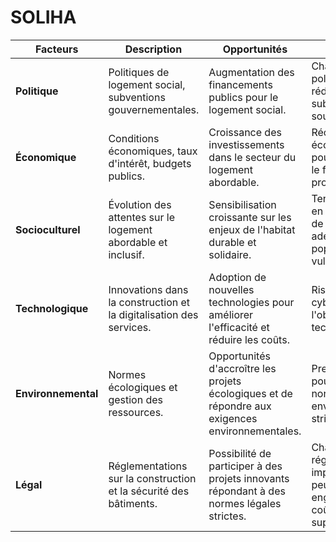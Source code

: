 # SOLIHA

| **Facteurs**     | **Description**                                                                                   | **Opportunités**                                                                                | **Menaces**                                                                                    |
|------------------|---------------------------------------------------------------------------------------------------|------------------------------------------------------------------------------------------------|------------------------------------------------------------------------------------------------|
| **Politique**    | Politiques de logement social, subventions gouvernementales.                                     | Augmentation des financements publics pour le logement social.                                 | Changements politiques pouvant réduire les subventions ou le soutien.                        |
| **Économique**   | Conditions économiques, taux d'intérêt, budgets publics.                                         | Croissance des investissements dans le secteur du logement abordable.                          | Récessions économiques qui pourraient affecter le financement des projets.                    |
| **Socioculturel**| Évolution des attentes sur le logement abordable et inclusif.                                    | Sensibilisation croissante sur les enjeux de l'habitat durable et solidaire.                   | Tensions sociales en cas de manque de logements adéquats pour les populations vulnérables.     |
| **Technologique**| Innovations dans la construction et la digitalisation des services.                              | Adoption de nouvelles technologies pour améliorer l'efficacité et réduire les coûts.          | Risques liés à la cybersécurité et à l'obsolescence technologique.                            |
| **Environnemental**| Normes écologiques et gestion des ressources.                                                  | Opportunités d'accroître les projets écologiques et de répondre aux exigences environnementales. | Pressions accrues pour respecter des normes environnementales strictes.                       |
| **Légal**        | Réglementations sur la construction et la sécurité des bâtiments.                                 | Possibilité de participer à des projets innovants répondant à des normes légales strictes.    | Changements réglementaires imprévus qui peuvent engendrer des coûts supplémentaires.          |

